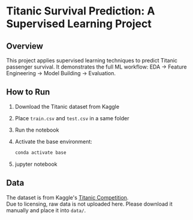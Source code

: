 # Titanic Survival Prediction: A Supervised Learning Project

## Overview
This project applies supervised learning techniques to predict Titanic passenger survival.
It demonstrates the full ML workflow: EDA → Feature Engineering → Model Building → Evaluation.

## How to Run
1. Download the Titanic dataset from Kaggle  
2. Place `train.csv` and `test.csv` in a same folder  
3. Run the notebook  

0. Activate the base environment:
   ```bash
   conda activate base
0. jupyter notebook




## Data
The dataset is from Kaggle's [Titanic Competition](https://www.kaggle.com/c/titanic/data).  
Due to licensing, raw data is not uploaded here. Please download it manually and place it into `data/`.


